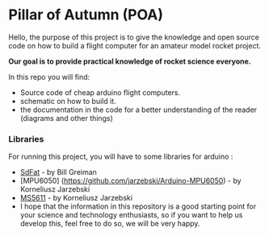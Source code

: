 # Pillar of Autumn (POA)

Hello, the purpose of this project is to give the knowledge and open source code on how to build a flight computer for an amateur model rocket project.

**Our goal is to provide practical knowledge of rocket science everyone.**

In this repo you will find:
* Source code of cheap arduino flight computers.
* schematic on how to build it.
* the documentation in the code for a better understanding of the reader (diagrams and other things)

### Libraries
For running this project, you will have to some libraries for arduino : 
* [SdFat](https://github.com/greiman/SdFat) - by Bill Greiman
* [MPU6050] (https://github.com/jarzebski/Arduino-MPU6050) - by Korneliusz Jarzebski
* [MS5611](https://github.com/jarzebski/Arduino-MS5611) - by Korneliusz Jarzebski
* []()
I hope that the information in this repository is a good starting point for your science and technology enthusiasts, so if you want to help us develop this, feel free to do so, we will be very happy.
